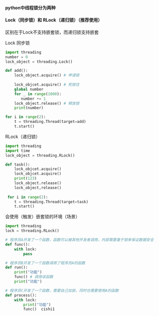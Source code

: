 #### python中线程锁分为两种

#### Lock（同步锁）和 RLock（递归锁）（推荐使用）

区别在于Lock不支持嵌套锁，而递归锁支持嵌套

Lock 同步锁

```python
import threading
number = 0
lock_object = threading.Lock()

def add():
    lock_object.acquire() # 申请锁
    
    lock_objcet.acquire() # 死锁住
    global number
    for _ in range(1000):
       number += 1
    lock_object.release() # 释放锁
    print(number)

for i in range(2):
    t = threading.Thread(target=add)
    t.start()
```

RLock（递归锁）

```python
import threading
import time 
lock_object = threading.RLock()

def task():
    lock_objcet.acquire()
    lock_objcet.acquire()
    print(123)
    lock_object.release()
    lock_object,release()
    
 for i in range(2):
    t = threading.Thread(target=task)
    t.start()
```

会使用（触发）嵌套锁的环境（场景）

```python
import threading
lock = threading.RLock()

# 程序员A开发了一个函数，函数可以被其他开发者调用，内部需要基于锁来保证数据安全
def func():
    with lock:
        pass

# 程序员B开发了一个函数调用了程序员A的函数
def run():
    print("功能")
    func() # 调用该函数
    print("功能")

# 程序员C开发了一个函数，需要自己加锁，同时也需要使用A的函数
def process():
    with lock:
        print("功能")
        func()  cishi1
```

